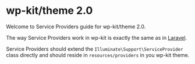 # wp-kit/theme 2.0

Welcome to Service Providers guide for wp-kit/theme 2.0.

The way Service Providers work in wp-kit is exactly the same as in [Laravel](https://laravel.com/docs/5.5/providers).

Service Providers should extend the `Illuminate\Support\ServiceProvider` class directly and should reside in `resources/providers` in you wp-kit theme.
